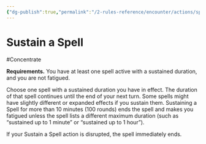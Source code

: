 ```yaml
---
{"dg-publish":true,"permalink":"/2-rules-reference/encounter/actions/specialty-actions/sustain-a-spell/"}
---
```


# Sustain a Spell
#Concentrate 

**Requirements.** You have at least one spell active with a sustained duration, and you are not fatigued.

Choose one spell with a sustained duration you have in effect. The duration of that spell continues until the end of your next turn. Some spells might have slightly different or expanded effects if you sustain them. Sustaining a Spell for more than 10 minutes (100 rounds) ends the spell and makes you fatigued unless the spell lists a different maximum duration (such as “sustained up to 1 minute” or “sustained up to 1 hour”).

If your Sustain a Spell action is disrupted, the spell immediately ends.
